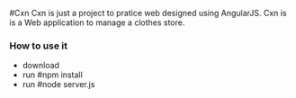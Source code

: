 #Cxn
Cxn is just a project to pratice web designed using AngularJS.
Cxn is  is a Web application to manage a clothes store.

### How to use it
  - download
  - run #npm install
  - run #node server.js

